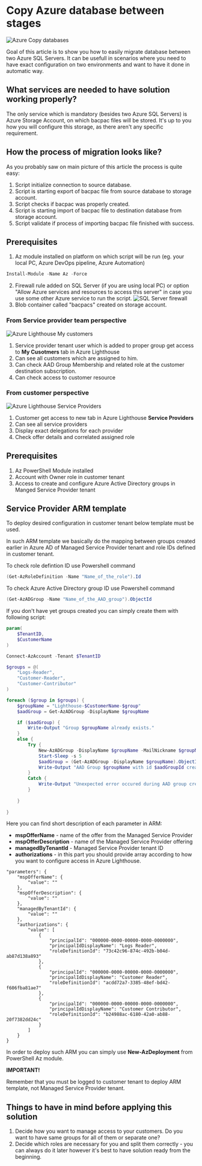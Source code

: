 # Copy Azure database between stages

![Azure Copy databases](img/copy-database-between-stages-000.jpg)

Goal of this article is to show you how to easily migrate database between two Azure SQL Servers.
It can be usefull in scenarios where you need to have exact configuration on two environments and want to have it done in automatic way.

## What services are needed to have solution working properly?

The only service which is mandatory (besides two Azure SQL Servers) is Azure Storage Account, on which bacpac files will be stored. It's up to you how you will configure this storage, as there aren't any specific requirement. 

## How the process of migration looks like?

As you probably saw on main picture of this article the process is quite easy:

1. Script initialize connection to source database.
2. Script is starting export of bacpac file from source database to storage account.
3. Script checks if bacpac was properly created.
4. Script is starting import of bacpac file to destination database from storage account.
5. Script validate if process of importing bacpac file finished with success.

## Prerequisites

1. Az module installed on platform on which script will be run (eg. your local PC, Azure DevOps pipeline, Azure Automation)
```powershell
Install-Module -Name Az -Force
```
2. Firewall rule added on SQL Server (if you are using local PC) or option "Allow Azure services and resources to access this server" in case you use some other Azure service to run the script.
![SQL Server firewall](img/copy-database-between-stages-001.jpg)
3. Blob container called "bacpacs" created on storage account.

### From Service provider team perspective

![Azure Lighthouse My customers](img/azure-lighthouse-configuration-001.jpg)

1. Service provider tenant user which is added to proper group get access to **My Cusotmers** tab in Azure Lighthouse
2. Can see all customers which are assigned to him.
3. Can check AAD Group Membership and related role at the customer destination subscription.
4. Can check access to customer resource

### From customer perspective

![Azure Lighthouse Service Providers](img/azure-lighthouse-configuration-002.jpg)

1. Customer get access to new tab in Azure Lighthouse **Service Providers**
2. Can see all service providers
3. Display exact delegations for each provider
4. Check offer details and correlated assigned role

## Prerequisites
1. Az PowerShell Module installed
2. Account with Owner role in customer tenant
3. Access to create and configure Azure Active Directory groups in Manged Service Provider tenant

## Service Provider ARM template

To deploy desired configuration in customer tenant below template must be used.

In such ARM template we basically do the mapping between groups created earlier in Azure AD of Managed Service Provider tenant and role IDs defined in customer tenant.

To check role defintion ID use Powershell command
```powershell
(Get-AzRoleDefinition -Name "Name_of_the_role").Id
```

To check Azure Active Directory group ID use Powershell command
```powershell
(Get-AzADGroup -Name "Name_of_the_AAD_group").ObjectId
```

If you don't have yet groups created you can simply create them with following script:
```powershell
param(
    $TenantID,
    $CustomerName
)

Connect-AzAccount -Tenant $TenantID

$groups = @(
    "Logs-Reader", 
    "Customer-Reader", 
    "Customer-Contributor"
)

foreach ($group in $groups) {
    $groupName = "Lighthouse-$CustomerName-$group"
    $aadGroup = Get-AzADGroup -DisplayName $groupName

    if ($aadGroup) {
        Write-Output "Group $groupName already exists."
    }
    else {
        Try {
            New-AzADGroup -DisplayName $groupName -MailNickname $groupName
            Start-Sleep -s 5
            $aadGroup = (Get-AzADGroup -DisplayName $groupName).ObjectId
            Write-Output "AAD Group $groupName with id $aadGroupId created with success"
        }
        Catch {
            Write-Output "Unexpected error occured during AAD group creation. Error: $($_.exception.Message)"
        }
        
    }
  
}
```

Here you can find short description of each parameter in ARM:

* **mspOfferName** - name of the offer from the Managed Service Provider
* **mspOfferDescription** - name of the Managed Service Provider offering
* **managedByTenantId** - Managed Service Provider tenant ID
* **authorizations** - in this part you should provide array according to how you want to configure access in Azure Lighthouse. 

```ARM
"parameters": {
    "mspOfferName": {
        "value": ""
    },
    "mspOfferDescription": {
        "value": ""
    },
    "managedByTenantId": {
        "value": ""	
    },
    "authorizations": {
        "value": [
            {
                "principalId": "000000-0000-00000-0000-0000000",
                "principalIdDisplayName": "Logs Reader",
                "roleDefinitionId": "73c42c96-874c-492b-b04d-ab87d138a893"
            },
            {
                "principalId": "000000-0000-00000-0000-0000000",
                "principalIdDisplayName": "Customer Reader",
                "roleDefinitionId": "acdd72a7-3385-48ef-bd42-f606fba81ae7"
            },
            {
                "principalId": "000000-0000-00000-0000-0000000",
                "principalIdDisplayName": "Customer Contributor",
                "roleDefinitionId": "b24988ac-6180-42a0-ab88-20f7382dd24c"
            }
        ]
    }
}
```

In order to deploy such ARM you can simply use **New-AzDeployment** from PowerShell Az module.

**IMPORTANT!**

Remember that you must be logged to customer tenant to deploy ARM template, not Managed Service Provider tenant.

## Things to have in mind before applying this solution
1. Decide how you want to manage access to your customers. Do you want to have same groups for all of them or separate one?
2. Decide which roles are necessary for you and split them correctly - you can always do it later however it's best to have solution ready from the beginning.